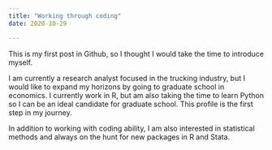 ```yaml
---
title: "Working through coding"
date: 2020-10-29

---
```



This is my first post in Github, so I thought I would take the time to introduce myself. 

I am currently a research analyst focused in the trucking industry, but I would like to expand my horizons by going to graduate school in economics. I currently work in R, but am also taking the time to learn Python so I can be an ideal candidate for graduate school. This profile is the first step in my journey. 

In addition to working with coding ability, I am also interested in statistical methods and always on the hunt for new packages in R and Stata. 
